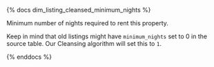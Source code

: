 {% docs dim_listing_cleansed_minimum_nights %}

Minimum number of nights required to rent this property.

Keep in mind that old listings might have `minimum_nights` set to 0 in the source table. Our Cleansing algorithm will set this to `1`.

{% enddocs %}
